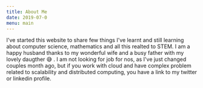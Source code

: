 ```yaml
---
title: About Me
date: 2019-07-0
menu: main
---
```


I've started this website to share few things I've learnt and still learning about computer science, mathematics and all this realted to STEM. I am a happy husband thanks to my wonderful wife and a busy father with my lovely daugther :sweat_smile: .
I am not looking for job for nos, as I've just changed couples month ago, but if you work with cloud and have complex problem related to scalability and distributed computing, you have a link to my twitter or linkedin profile.
